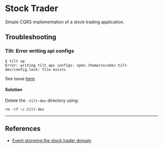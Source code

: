 # Stock Trader

Simple CQRS implementation of a stock trading application.

## Troubleshooting

### Tilt: Error writing api configs

```console
$ tilt up
Error: writing tilt api configs: open /home/vscode/.tilt-dev/config.lock: file exists
```

See issue [here](https://github.com/tilt-dev/tilt/issues/4814).

#### Solution

Delete the `.tilt-dev` directory using:

```console
rm -rf ~/.tilt-dev
```

---

## References

- [Event storming the stock trader domain](https://developer.ibm.com/tutorials/reactive-in-practice-1/)
